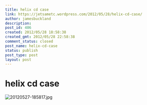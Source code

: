 ```yaml
---
title: helix cd case
link: https://jetsametc.wordpress.com/2012/05/28/helix-cd-case/
author: jamesbuckland
description: 
post_id: 406
created: 2012/05/28 18:58:38
created_gmt: 2012/05/28 22:58:38
comment_status: closed
post_name: helix-cd-case
status: publish
post_type: post
layout: post
---
```


# helix cd case

![20120527-185817.jpg](http://jetsametc.files.wordpress.com/2012/05/20120527-185817.jpg)